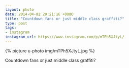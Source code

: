 ```yaml
---
layout: photo
date: 2014-04-02 20:21:16 +0000
title: "Countdown fans or just middle class graffiti?"
type: post
tags:
- instagram
instagram_url: https://www.instagram.com/p/mTPh5XJtyL/
---
```


{% picture u-photo img/mTPh5XJtyL.jpg %}

Countdown fans or just middle class graffiti?
